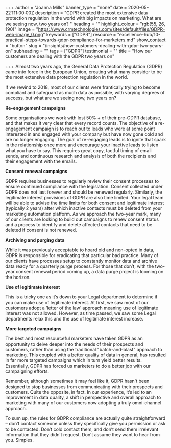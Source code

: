 +++
author = "Joanna Mills"
banner_type = "none"
date = 2020-05-22T11:00:00Z
description = "GDPR created the most extensive data protection regulation in the world with big impacts on marketing. What are we seeing now, two years on? "
heading = ""
highlight_colour = "rgb(55, 26, 190)"
image = "https://www.crmtechnologies.com/sites/default/files/GDPR-web-image_0.png"
keywords = ["GDPR"]
resource = "excellence-hub/10-practical-steps-towards-gdpr-compliance-for-marketers.md"
show_contact = "button"
slug = "/insights/how-customers-dealing-with-gdpr-two-years-on"
subheading = ""
tags = ["GDPR"]
testimonial = ""
title = "How our customers are dealing with the GDPR two years on"

+++
Almost two years ago, the General Data Protection Regulation (GDPR) came into force in the European Union, creating what many consider to be the most extensive data protection regulation in the world.

If we rewind to 2018, most of our clients were frantically trying to become compliant and safeguard as much data as possible, with varying degrees of success, but what are we seeing now, two years on?

**Re-engagement campaigns**

Some organisations we work with lost 50% + of their pre-GDPR database, and that makes it very clear that every record counts. The objective of a re-engagement campaign is to reach out to leads who were at some point interested in and engaged with your company but have now gone cold and are no longer engaging. The goal of re-engaging leads is to ignite that spark in the relationship once more and encourage your inactive leads to listen what you have to say. This requires great copy, tactful timing of email sends, and continuous research and analysis of both the recipients and their engagement with the emails.

**Consent renewal campaigns**

GDPR requires businesses to regularly review their consent processes to ensure continued compliance with the legislation. Consent collected under GDPR does not last forever and should be renewed regularly. Similarly, the legitimate interest provisions of GDPR are also time limited. Your legal team will be able to advise the time limits for both consent and legitimate interest (typically 2 years) after which inactive contacts must be deleted from your marketing automation platform. As we approach the two-year mark, many of our clients are looking to build out campaigns to renew consent status and a process to identify and delete affected contacts that need to be deleted if consent is not renewed.

**Archiving and purging data**

While it was previously acceptable to hoard old and non-opted in data, GDPR is responsible for eradicating that particular bad practice. Many of our clients have processes setup to constantly monitor data and archive data ready for a quarterly purge process. For those that don’t, with the two-year consent renewal period coming up, a data purge project is looming on the horizon.

**Use of legitimate interest**

This is a tricky one as it’s down to your Legal department to determine if you can make use of legitimate interest. At first, we saw most of our customers adopt a ‘letter of the law’ approach meaning use of legitimate interest was not allowed. However, as time passed, we saw some Legal departments relax this and the use of legitimate interest increase.

**More targeted campaigns**

The best and most resourceful marketers have taken GDPR as an opportunity to delve deeper into the needs of their prospects and customers, rather than using the traditional "batch-and-blast" approach to marketing. This coupled with a better quality of data in general, has resulted in far more targeted campaigns which in turn yield better results. Essentially, GDPR has forced us marketers to do a better job with our campaigning efforts.

Remember, although sometimes it may feel like it, GDPR hasn't been designed to stop businesses from communicating with their prospects and customers. Quite the opposite, in fact. In our experience, it’s led to an improvement in data quality, a shift in perspective and overall approach to marketing with many of our customers now adopting a truly omni-channel approach.

To sum up, the rules for GDPR compliance are actually quite straightforward – don’t contact someone unless they specifically give you permission or ask to be contacted. Don’t cold contact them, and don’t send them irrelevant information that they didn’t request. Don’t assume they want to hear from you. Simples.
